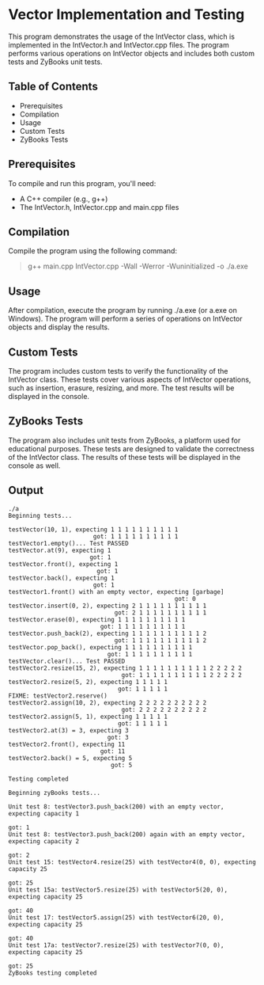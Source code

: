 # Vector Implementation and Testing
This program demonstrates the usage of the IntVector class, which is implemented in the IntVector.h and IntVector.cpp files. The program performs various operations on IntVector objects and includes both custom tests and ZyBooks unit tests.

## Table of Contents
- Prerequisites
- Compilation
- Usage
- Custom Tests
- ZyBooks Tests

## Prerequisites
To compile and run this program, you'll need:

- A C++ compiler (e.g., g++)
- The IntVector.h, IntVector.cpp and main.cpp files

## Compilation
Compile the program using the following command:

>	g++ main.cpp IntVector.cpp -Wall -Werror -Wuninitialized -o ./a.exe

## Usage
After compilation, execute the program by running ./a.exe (or a.exe on Windows). The program will perform a series of operations on IntVector objects and display the results.

## Custom Tests
The program includes custom tests to verify the functionality of the IntVector class. These tests cover various aspects of IntVector operations, such as insertion, erasure, resizing, and more. The test results will be displayed in the console.

## ZyBooks Tests
The program also includes unit tests from ZyBooks, a platform used for educational purposes. These tests are designed to validate the correctness of the IntVector class. The results of these tests will be displayed in the console as well.

## Output
```
./a
Beginning tests...

testVector(10, 1), expecting 1 1 1 1 1 1 1 1 1 1
                        got: 1 1 1 1 1 1 1 1 1 1
testVector1.empty()... Test PASSED
testVector.at(9), expecting 1
                       got: 1
testVector.front(), expecting 1
                         got: 1
testVector.back(), expecting 1
                        got: 1
testVector1.front() with an empty vector, expecting [garbage]      
                                               got: 0
testVector.insert(0, 2), expecting 2 1 1 1 1 1 1 1 1 1 1
                              got: 2 1 1 1 1 1 1 1 1 1 1
testVector.erase(0), expecting 1 1 1 1 1 1 1 1 1 1
                          got: 1 1 1 1 1 1 1 1 1 1
testVector.push_back(2), expecting 1 1 1 1 1 1 1 1 1 1 2
                              got: 1 1 1 1 1 1 1 1 1 1 2
testVector.pop_back(), expecting 1 1 1 1 1 1 1 1 1 1
                            got: 1 1 1 1 1 1 1 1 1 1
testVector.clear()... Test PASSED
testVector2.resize(15, 2), expecting 1 1 1 1 1 1 1 1 1 1 2 2 2 2 2 
                                got: 1 1 1 1 1 1 1 1 1 1 2 2 2 2 2 
testVector2.resize(5, 2), expecting 1 1 1 1 1
                               got: 1 1 1 1 1
FIXME: testVector2.reserve()
testVector2.assign(10, 2), expecting 2 2 2 2 2 2 2 2 2 2
                                got: 2 2 2 2 2 2 2 2 2 2
testVector2.assign(5, 1), expecting 1 1 1 1 1
                               got: 1 1 1 1 1
testVector2.at(3) = 3, expecting 3
                            got: 3
testVector2.front(), expecting 11
                          got: 11
testVector2.back() = 5, expecting 5
                             got: 5

Testing completed

Beginning zyBooks tests...

Unit test 8: testVector3.push_back(200) with an empty vector, expecting capacity 1
                                                                            got: 1
Unit test 8: testVector3.push_back(200) again with an empty vector, expecting capacity 2
                                                                                  got: 2     
Unit test 15: testVector4.resize(25) with testVector4(0, 0), expecting capacity 25
                                                                           got: 25
Unit test 15a: testVector5.resize(25) with testVector5(20, 0), expecting capacity 25
                                                                             got: 40
Unit test 17: testVector5.assign(25) with testVector6(20, 0), expecting capacity 25
                                                                            got: 40
Unit test 17a: testVector7.resize(25) with testVector7(0, 0), expecting capacity 25
                                                                            got: 25
ZyBooks testing completed
```

